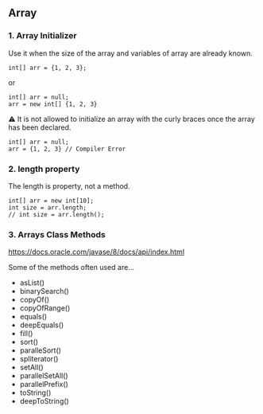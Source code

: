 ## Array
### 1. Array Initializer
Use it when the size of the array and variables of array are already known.
```
int[] arr = {1, 2, 3};
```
or
```
int[] arr = null;
arr = new int[] {1, 2, 3}
```
:warning: It is not allowed to initialize an array with the curly braces once the array has been declared.
```
int[] arr = null;
arr = {1, 2, 3} // Compiler Error
```

### 2. length property
The length is property, not a method.
```
int[] arr = new int[10];
int size = arr.length;
// int size = arr.length();
```

### 3. Arrays Class Methods
https://docs.oracle.com/javase/8/docs/api/index.html   

Some of the methods often used are...
- asList()
- binarySearch()
- copyOf()
- copyOfRange()
- equals()
- deepEquals()
- fill()
- sort()
- paralleSort()
- spliterator()
- setAll()
- parallelSetAll()
- parallelPrefix()
- toString()
- deepToString()
